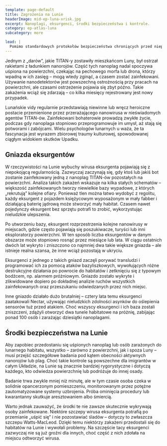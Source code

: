 ```yaml
---
template: page-default
title: Zagrożenia na Lunie
headerImage: mid-ep-luna-xrisk.jpg
excerpt: Nanoplagi, eksurgenci, środki bezpieczeństwa i kontrole.
category: ep-atlas-luna
subcategory: more

lead: |
  Pomimo standardowych protokołów bezpieczeństwa chroniących przed nieprzyjaznym środowiskiem, mieszkańcy Luny lub ich boty nadal czasem znikają na powierzchni. Ponieważ wiele dolin i kraterów nie jest widocznych z satelitów, często nie da się ustalić, co się stało z zaginionymi bez wysłania ekspedycji poszukiwawczej. Najczęściej przyczyną zaginięcia są wypadek lub lekkomyślność, czasem morderstwo – wtedy ciało zwykle daje się odnaleźć. Jednak zdarzają się przypadki, gdy osoba znika bez śladu. Zwykle oznacza to, że padła ofiarą nanoplagi.
---
```

Jednym z „darów”, jakie TITAN-y zostawiły mieszkańcom Luny, był ostrzał rakietami z ładunkiem nanorojów. Część tych nanoplag nadal spoczywa uśpiona na powierzchni, czekając na pechowego morfa lub drona, którzy wpadną w ich zasięg – mogą wtedy zginąć, a czasem zostać zainfekowani. Używanie nanodetektorów jest powszechną ostrożnością przy pracach na powierzchni, ale czasami ostrzeżenie pojawia się zbyt późno. Takie zakażenia wciąż się zdarzają – co kilka miesięcy rejestrowany jest nowy przypadek.

Lunańskie vidy regularnie przedstawiają niewinne lub wręcz heroiczne postacie przemienione przez przerażającego nanowirusa w nieświadomych agentów TITAN-ów. Zainfekowani bohaterowie prowadzą zwykłe życie, podczas gdy nanoplaga stopniowo przeprogramowuje im umysł, aż stają się potworami i zabójcami. Wielu psychologów lunarnych u waża, że ta fascynacja jest wyrazem zbiorowej traumy kulturowej, spowodowanej ciągłym widokiem skutków Upadku.

## Gniazda eksurgentów
W rzeczywistości na Lunie wybuchy wirusa eksurgenta pojawiają się z niepokojącą regularnością. Zazwyczaj zaczynają się, gdy ktoś lub jakiś bot zostanie zainfekowany jedną z nanoplag TITAN-ów pozostałych na powierzchni. Analiza takich zakażeń wskazuje na kilka stałych schematów – większość zainfekowanych tworzy niewielkie bazy wypadowe, z których „rekrutują” kolejne ofiary. Ponieważ tlen można łatwo wydobyć z regolitu, każdy eksurgent z pojazdem księżycowym wyposażonym w mały fabber i działającą baterię jądrową może stworzyć mały habitat. Czasem nawet pojedynczy eksurgent bez sprzętu potrafi to zrobić, wykorzystując nieludzkie ulepszenia.

Po utworzeniu bazy, eksurgent rozprzestrzenia kolejne nanowirusy w miejscach, gdzie często pojawiają się poszukiwacze, turyści lub inni eksploratorzy powierzchni. W ten sposób liczba eksurgentów w danym obszarze może stopniowo rosnąć przez miesiące lub lata. W ciągu ostatnich dwóch lat wykryto i zniszczono co najmniej dwa takie większe gniazda – ale istnieje realna szansa, że inne wciąż pozostają w ukryciu.

Eksurgenci z jednego z takich gniazd zaczęli porywać transludzi i programować ich za pomocą ataków bazyliszkowych, wywołujących różne destrukcyjne działania po powrocie do habitatów i zetknięciu się z typowym bodźcem, np. alarmem próżniowym. Gniazdo zostało wykryte i zlikwidowane dopiero po dokładnej analizie ruchów wszystkich zainfekowanych oraz przeszukaniu odwiedzanych przez nich miejsc.

Inne gniazdo działało dużo brutalniej – cztery lata temu eksurgenci zaatakowali Nectar, używając nieludzkich zdolności asynków do oślepienia sensorów tuż przed atakiem. Choć wszyscy eksurgenci i ich baza zostali zniszczeni, zdążyli otworzyć dwa tunele habitatowe na próżnię, zabijając ponad 100 osób i zarażając dziesiątki nanoplagami.

## Środki bezpieczeństwa na Lunie
Aby zapobiec przedostaniu się uśpionych nanoplag lub osób zarażonych do lunarnego habitatu, wszystko – zarówno z powierzchni, jak i spoza Luny – musi przejść szczegółowe badania pod kątem obecności aktywnych nanorojów lub plag. Choć takie kontrole są powszechne dla imigrantów w całym Układzie, na Lunie są znacznie bardziej rygorystyczne i dotyczą każdego, kto odwiedza powierzchnię lub podróżuje do innej osady.

Badanie trwa zwykle mniej niż minutę, ale w tym czasie osoba czeka w solidnie opancerzonym pomieszczeniu, monitorowanym przez potężne zautomatyzowane systemy uzbrojenia. Próba ominięcia procedury lub kwarantanny skutkuje aresztowaniem albo śmiercią.

Warto jednak zauważyć, że środki te nie zawsze skutecznie wykrywają osoby zainfekowane. Niektóre szczepy wirusa eksurgenta potrafią po przemianie „uśpić się” i nie pozostawiać śladów – dotyczy to zwłaszcza szczepu Watts-MacLeod. Dzięki temu niektórzy zakażeni przedostali się do habitatów na Lunie i wywołali problemy. Na szczęście tacy eksurgenci zazwyczaj nie są już groźni dla innych, choć część z nich zdołała na miejscu odtworzyć wirusa.